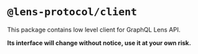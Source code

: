 # `@lens-protocol/client`

This package contains low level client for GraphQL Lens API.

**Its interface will change without notice, use it at your own risk.**

